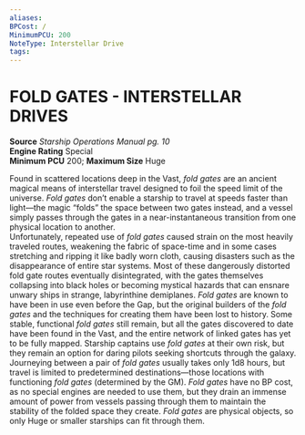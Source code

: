 ```yaml
---
aliases: 
BPCost: /
MinimumPCU: 200
NoteType: Interstellar Drive
tags: 
---
```

# FOLD GATES - INTERSTELLAR DRIVES
**Source** _Starship Operations Manual pg. 10_  
**Engine Rating** Special  
**Minimum PCU** 200; **Maximum Size** Huge

Found in scattered locations deep in the Vast, _fold gates_ are an ancient magical means of interstellar travel designed to foil the speed limit of the universe. _Fold gates_ don’t enable a starship to travel at speeds faster than light—the magic “folds” the space between two gates instead, and a vessel simply passes through the gates in a near-instantaneous transition from one physical location to another.  
Unfortunately, repeated use of _fold gates_ caused strain on the most heavily traveled routes, weakening the fabric of space-time and in some cases stretching and ripping it like badly worn cloth, causing disasters such as the disappearance of entire star systems. Most of these dangerously distorted fold gate routes eventually disintegrated, with the gates themselves collapsing into black holes or becoming mystical hazards that can ensnare unwary ships in strange, labyrinthine demiplanes. _Fold gates_ are known to have been in use even before the Gap, but the original builders of the _fold gates_ and the techniques for creating them have been lost to history. Some stable, functional _fold gates_ still remain, but all the gates discovered to date have been found in the Vast, and the entire network of linked gates has yet to be fully mapped. Starship captains use _fold gates_ at their own risk, but they remain an option for daring pilots seeking shortcuts through the galaxy.  
Journeying between a pair of _fold gates_ usually takes only 1d8 hours, but travel is limited to predetermined destinations—those locations with functioning _fold gates_ (determined by the GM). _Fold gates_ have no BP cost, as no special engines are needed to use them, but they drain an immense amount of power from vessels passing through them to maintain the stability of the folded space they create. _Fold gates_ are physical objects, so only Huge or smaller starships can fit through them.
